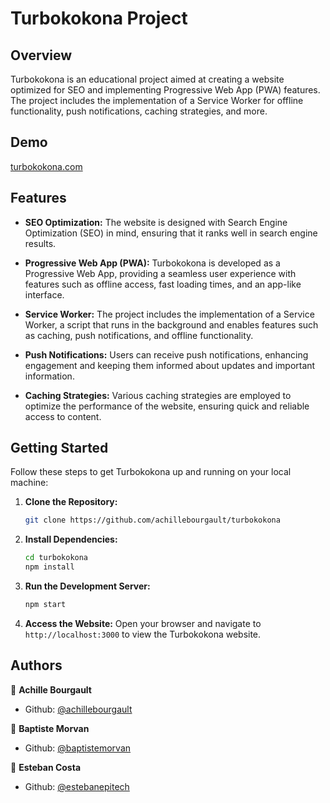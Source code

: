 # Turbokokona Project

## Overview

Turbokokona is an educational project aimed at creating a website optimized for SEO and implementing Progressive Web App (PWA) features.
<br />The project includes the implementation of a Service Worker for offline functionality, push notifications, caching strategies, and more.

## Demo

[turbokokona.com](https://turbokokona.com)

## Features

- **SEO Optimization:** The website is designed with Search Engine Optimization (SEO) in mind, ensuring that it ranks well in search engine results.

- **Progressive Web App (PWA):** Turbokokona is developed as a Progressive Web App, providing a seamless user experience with features such as offline access, fast loading times, and an app-like interface.

- **Service Worker:** The project includes the implementation of a Service Worker, a script that runs in the background and enables features such as caching, push notifications, and offline functionality.

- **Push Notifications:** Users can receive push notifications, enhancing engagement and keeping them informed about updates and important information.

- **Caching Strategies:** Various caching strategies are employed to optimize the performance of the website, ensuring quick and reliable access to content.

## Getting Started

Follow these steps to get Turbokokona up and running on your local machine:

1. **Clone the Repository:**
   ```bash
   git clone https://github.com/achillebourgault/turbokokona
   ```

2. **Install Dependencies:**
   ```bash
   cd turbokokona
   npm install
   ```

3. **Run the Development Server:**
   ```bash
   npm start
   ```

4. **Access the Website:**
   Open your browser and navigate to `http://localhost:3000` to view the Turbokokona website.

## Authors

👤 **Achille Bourgault**

* Github: [@achillebourgault](https://github.com/achillebourgault)

👤 **Baptiste Morvan**

* Github: [@baptistemorvan](https://github.com/baptistemorvan)

👤 **Esteban Costa**

* Github: [@estebanepitech](https://github.com/EstebanEpitech)
